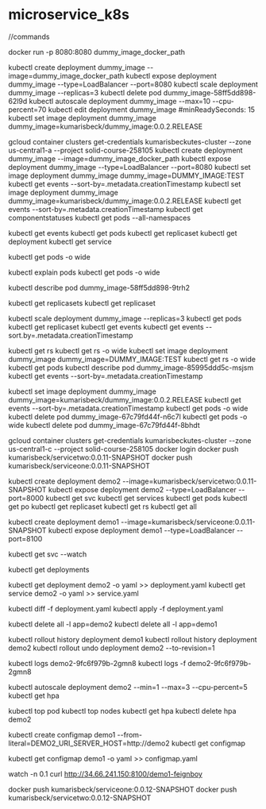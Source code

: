 # microservice_k8s


//commands 

docker run -p 8080:8080 dummy_image_docker_path

kubectl create deployment dummy_image --image=dummy_image_docker_path
kubectl expose deployment dummy_image --type=LoadBalancer --port=8080
kubectl scale deployment dummy_image --replicas=3
kubectl delete pod dummy_image-58ff5dd898-62l9d
kubectl autoscale deployment dummy_image --max=10 --cpu-percent=70
kubectl edit deployment dummy_image #minReadySeconds: 15
kubectl set image deployment dummy_image dummy_image=kumarisbeck/dummy_image:0.0.2.RELEASE

gcloud container clusters get-credentials kumarisbeckutes-cluster --zone us-central1-a --project solid-course-258105
kubectl create deployment dummy_image --image=dummy_image_docker_path
kubectl expose deployment dummy_image --type=LoadBalancer --port=8080
kubectl set image deployment dummy_image dummy_image=DUMMY_IMAGE:TEST
kubectl get events --sort-by=.metadata.creationTimestamp
kubectl set image deployment dummy_image dummy_image=kumarisbeck/dummy_image:0.0.2.RELEASE
kubectl get events --sort-by=.metadata.creationTimestamp
kubectl get componentstatuses
kubectl get pods --all-namespaces

kubectl get events
kubectl get pods
kubectl get replicaset
kubectl get deployment
kubectl get service

kubectl get pods -o wide

kubectl explain pods
kubectl get pods -o wide

kubectl describe pod dummy_image-58ff5dd898-9trh2

kubectl get replicasets
kubectl get replicaset

kubectl scale deployment dummy_image --replicas=3
kubectl get pods
kubectl get replicaset
kubectl get events
kubectl get events --sort.by=.metadata.creationTimestamp

kubectl get rs
kubectl get rs -o wide
kubectl set image deployment dummy_image dummy_image=DUMMY_IMAGE:TEST
kubectl get rs -o wide
kubectl get pods
kubectl describe pod dummy_image-85995ddd5c-msjsm
kubectl get events --sort-by=.metadata.creationTimestamp

kubectl set image deployment dummy_image dummy_image=kumarisbeck/dummy_image:0.0.2.RELEASE
kubectl get events --sort-by=.metadata.creationTimestamp
kubectl get pods -o wide
kubectl delete pod dummy_image-67c79fd44f-n6c7l
kubectl get pods -o wide
kubectl delete pod dummy_image-67c79fd44f-8bhdt

gcloud container clusters get-credentials kumarisbeckutes-cluster --zone us-central1-c --project solid-course-258105
docker login
docker push kumarisbeck/servicetwo:0.0.11-SNAPSHOT
docker push kumarisbeck/serviceone:0.0.11-SNAPSHOT

kubectl create deployment demo2 --image=kumarisbeck/servicetwo:0.0.11-SNAPSHOT
kubectl expose deployment demo2 --type=LoadBalancer --port=8000
kubectl get svc
kubectl get services
kubectl get pods
kubectl get po
kubectl get replicaset
kubectl get rs
kubectl get all

kubectl create deployment demo1 --image=kumarisbeck/serviceone:0.0.11-SNAPSHOT
kubectl expose deployment demo1 --type=LoadBalancer --port=8100

kubectl get svc --watch

kubectl get deployments

kubectl get deployment demo2 -o yaml >> deployment.yaml 
kubectl get service demo2 -o yaml >> service.yaml 

kubectl diff -f deployment.yaml
kubectl apply -f deployment.yaml

kubectl delete all -l app=demo2
kubectl delete all -l app=demo1

kubectl rollout history deployment demo1
kubectl rollout history deployment demo2
kubectl rollout undo deployment demo2 --to-revision=1

kubectl logs demo2-9fc6f979b-2gmn8
kubectl logs -f demo2-9fc6f979b-2gmn8 

kubectl autoscale deployment demo2 --min=1 --max=3 --cpu-percent=5 
kubectl get hpa

kubectl top pod
kubectl top nodes
kubectl get hpa
kubectl delete hpa demo2

kubectl create configmap demo1 --from-literal=DEMO2_URI_SERVER_HOST=http://demo2
kubectl get configmap

kubectl get configmap demo1 -o yaml >> configmap.yaml

watch -n 0.1 curl http://34.66.241.150:8100/demo1-feignboy

docker push kumarisbeck/serviceone:0.0.12-SNAPSHOT
docker push kumarisbeck/servicetwo:0.0.12-SNAPSHOT
